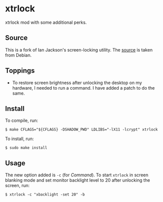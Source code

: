 # xtrlock
xtrlock mod with some additional perks.

## Source
This is a fork of Ian Jackson's screen-locking utility. The [source](http://ftp.debian.org/debian/pool/main/x/xtrlock/xtrlock_2.7.tar.gz) is taken from Debian.

## Toppings
- To restore screen brightness after unlocking the desktop on my hardware, I needed to run a command. I have added a patch to do the same.

## Install
To compile, run:

    $ make CFLAGS="${CFLAGS} -DSHADOW_PWD" LDLIBS="-lX11 -lcrypt" xtrlock

To install, run:

    $ sudo make install

## Usage
The new option added is `-c` (for *Command*). To start `xtrlock` in screen blanking mode and set monitor backlight level to 20 after unlocking the screen, run:

    $ xtrlock -c "xbacklight -set 20" -b
